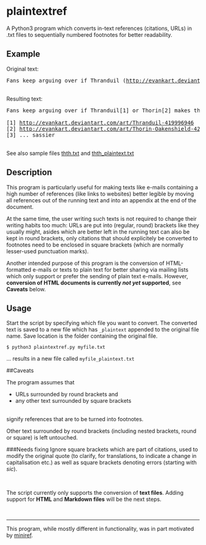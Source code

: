 # plaintextref

A Python3 program which converts in-text references (citations, URLs) in 
.txt files to sequentially numbered footnotes for better readability.


## Example

Original text:

<pre>Fans keep arguing over if Thranduil (<a href="http://evankart.deviantart.com/art/Thranduil-419996946">http://evankart.deviantart.com/art/Thranduil-419996946</a>) or Thorin (<a href="http://evankart.deviantart.com/art/Thorin-Oakenshield-420365763">http://evankart.deviantart.com/art/Thorin-Oakenshield-420365763</a>) makes the better [... sassier] king.</pre>
<br />
Resulting text:

<pre>Fans keep arguing over if Thranduil[1] or Thorin[2] makes the better[3] king.<br>
[1] <a href="http://evankart.deviantart.com/art/Thranduil-419996946">http://evankart.deviantart.com/art/Thranduil-419996946</a>
[2] <a href="http://evankart.deviantart.com/art/Thorin-Oakenshield-420365763">http://evankart.deviantart.com/art/Thorin-Oakenshield-420365763</a>
[3] ... sassier</pre>
<br />See also sample files [thth.txt](thth.txt) and [thth_plaintext.txt](thth_plaintext.txt)


## Description

This program is particularly useful for making texts like e-mails containing a high number of references (like links to websites) better legible by moving all references out of the running text and into an appendix at the end of the document.

At the same time, the user writing such texts is not required to change their writing habits too much: URLs are put into (regular, round) brackets like they usually might, asides which are better left in the running text can also be kept in round brackets, only citations that should explicitely be converted to footnotes need to be enclosed in square brackets (which are normally lesser-used punctuation marks).

Another intended purpose of this program is the conversion of HTML-formatted e-mails or texts to plain text for better sharing via mailing lists which only support or prefer the sending of plain text e-mails. However, **conversion of HTML documents is currently *not yet* supported**, see **Caveats** below.


## Usage

Start the script by specifying which file you want to convert. The converted text is saved to a new file which has ```_plaintext``` appended to the original file name. Save location is the folder containing the original file.

```$ python3 plaintextref.py myfile.txt```

... results in a new file called ```myfile_plaintext.txt```


##Caveats

The program assumes that
* URLs surrounded by round brackets and
* any other text surrounded by square brackets
<br>
signify references that are to be turned into footnotes.

Other text surrounded by round brackets (including nested brackets, round or square) is left untouched.

###Needs fixing
Ignore square brackets which are part of citations, used to modify the original quote (to clarify, for translations, to indicate a change in capitalisation etc.) as well as square brackets denoting errors (starting with *sic*).

<br>

The script currently only supports the conversion of **text files**. Adding support for **HTML** and **Markdown files** will be the next steps.

<br>
<hr>

This program, while mostly different in functionality, was in part motivated by [miniref](https://github.com/Lotterleben/miniref).